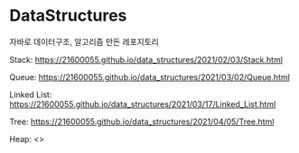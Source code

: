 DataStructures
===================
자바로 데이터구조, 알고리즘 만든 레포지토리

Stack: <https://21600055.github.io/data_structures/2021/02/03/Stack.html>


Queue: <https://21600055.github.io/data_structures/2021/03/02/Queue.html>


Linked List: <https://21600055.github.io/data_structures/2021/03/17/Linked_List.html>


Tree: <https://21600055.github.io/data_structures/2021/04/05/Tree.html>

Heap: <>